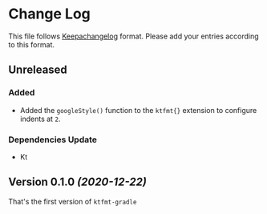 # Change Log

This file follows [Keepachangelog](https://keepachangelog.com/) format.
Please add your entries according to this format.

## Unreleased

### Added

- Added the `googleStyle()` function to the `ktfmt{}` extension to configure indents at `2`.

### Dependencies Update

- Kt

## Version 0.1.0 *(2020-12-22)*

That's the first version of `ktfmt-gradle`